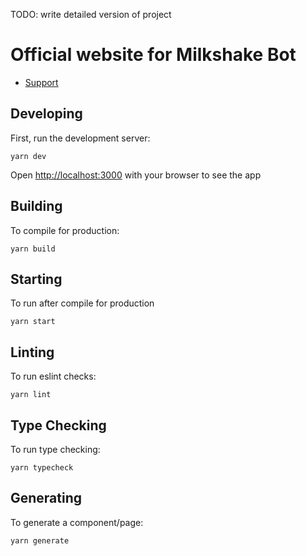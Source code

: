 TODO: write detailed version of project

# Official website for Milkshake Bot

-   [Support](https://discord.gg/5wWKnCNekm)

## Developing

First, run the development server:

```
yarn dev
```

Open [http://localhost:3000](http://localhost:3000) with your browser to see the app

## Building

To compile for production:

```
yarn build
```

## Starting

To run after compile for production

```
yarn start
```

## Linting

To run eslint checks:

```
yarn lint
```

## Type Checking

To run type checking:

```
yarn typecheck
```

## Generating

To generate a component/page:

```
yarn generate
```
